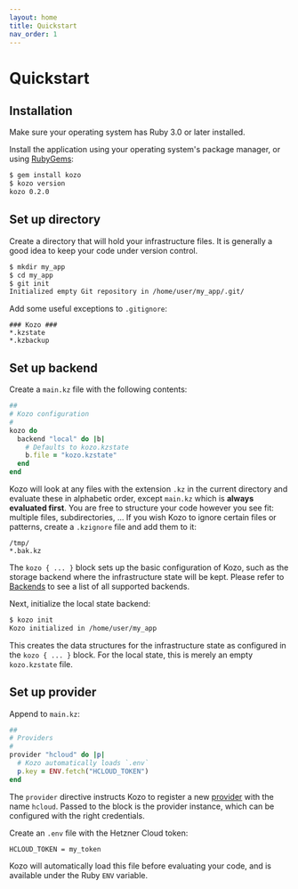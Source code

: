 ```yaml
---
layout: home
title: Quickstart
nav_order: 1
---
```


# Quickstart

## Installation

Make sure your operating system has Ruby 3.0 or later installed.

Install the application using your operating system's package manager, or using [RubyGems](https://www.rubygems.org):

```sh
$ gem install kozo
$ kozo version
kozo 0.2.0
```

## Set up directory

Create a directory that will hold your infrastructure files.
It is generally a good idea to keep your code under version control.

```sh
$ mkdir my_app
$ cd my_app
$ git init
Initialized empty Git repository in /home/user/my_app/.git/
```

Add some useful exceptions to `.gitignore`:

```
### Kozo ###
*.kzstate
*.kzbackup
```

## Set up backend

Create a `main.kz` file with the following contents:

```ruby
##
# Kozo configuration
#
kozo do
  backend "local" do |b|
    # Defaults to kozo.kzstate
    b.file = "kozo.kzstate"
  end
end
```

Kozo will look at any files with the extension `.kz` in the current directory and evaluate these in alphabetic order, except `main.kz` which is **always evaluated first**.
You are free to structure your code however you see fit: multiple files, subdirectories, ...
If you wish Kozo to ignore certain files or patterns, create a `.kzignore` file and add them to it:

```
/tmp/
*.bak.kz
```

The `kozo { ... }` block sets up the basic configuration of Kozo, such as the storage backend where the infrastructure state will be kept.
Please refer to [Backends](backends.md) to see a list of all supported backends.

Next, initialize the local state backend:

```sh
$ kozo init
Kozo initialized in /home/user/my_app
```

This creates the data structures for the infrastructure state as configured in the `kozo { ... }` block.
For the local state, this is merely an empty `kozo.kzstate` file.

## Set up provider

Append to `main.kz`:

```ruby
##
# Providers
#
provider "hcloud" do |p|
  # Kozo automatically loads `.env`
  p.key = ENV.fetch("HCLOUD_TOKEN")
end
```

The `provider` directive instructs Kozo to register a new [provider](providers.md) with the name `hcloud`.
Passed to the block is the provider instance, which can be configured with the right credentials.

Create an `.env` file with the Hetzner Cloud token:

```env
HCLOUD_TOKEN = my_token
```

Kozo will automatically load this file before evaluating your code, and is available under the Ruby `ENV` variable.
